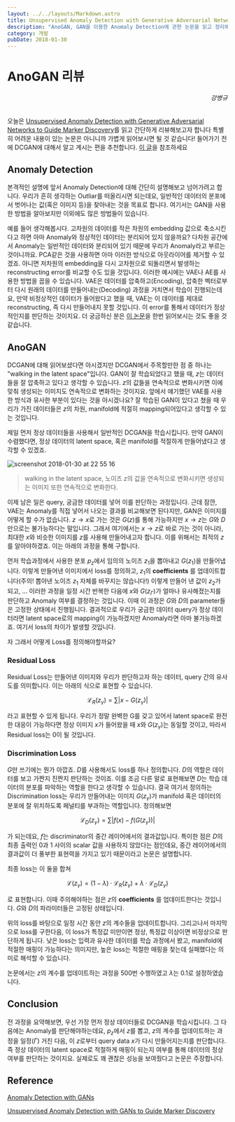 ```yaml
---
layout: ../../layouts/Markdown.astro
title: Unsupervised Anomaly Detection with Generative Adversarial Networks to Guide Marker Discovery 리뷰
description: "AnoGAN, GAN을 이용한 Anomaly Detection에 관한 논문을 읽고 정리해봤습니다."
category: 개발
pubDate: 2018-01-30
---
```


# AnoGAN 리뷰

<h6 align="right">강병규</h6>

오늘은 [Unsupervised Anomaly Detection with Generative Adversarial Networks to Guide Marker Discovery](https://arxiv.org/abs/1703.05921)를 읽고 간단하게 리뷰해보고자 합니다 특별히 어려운 내용이 있는 논문은 아니니까 가볍게 읽어보시면 될 것 같습니다! 들어가기 전에 DCGAN에 대해서 알고 계시는 편을 추천합니다. [이 글](https://angrypark.github.io/DCGAN-paper-reading/)을 참조하세요

## Anomaly Detection

본격적인 설명에 앞서 Anomaly Detection에 대해 간단히 설명해보고 넘어가려고 합니다. 우리가 흔히 생각하는 Outliar를 떠올리시면 되는데요, 일반적인 데이터의 분포에서 벗어나는 값(혹은 이미지 등)을 찾아내는 것을 목표로 합니다. 여기서는 GAN을 사용한 방법을 알아보지만 이외에도 많은 방법들이 있습니다.

예를 들어 생각해봅시다. 고차원의 데이터를 작은 차원의 embedding 값으로 축소시킨다고 하면 아마 Anomaly와 정상적인 데이터는 분리되어 있지 않을까요? 다차원 공간에서 Anomaly는 일반적인 데이터와 분리되어 있기 때문에 우리가 Anomaly라고 부르는 것이니까요. PCA같은 것을 사용하면 아마 이러한 방식으로 아웃라이어를 제거할 수 있겠죠. 아니면 저차원의 embedding을 다시 고차원으로 되돌리면서 발생하는 reconstructing error를 비교할 수도 있을 것입니다. 이러한 예시에는 VAE나 AE를 사용한 방법을 꼽을 수 있습니다. VAE은 데이터를 압축하고(Encoding), 압축한 벡터로부터 다시 원래의 데이터를 만들어내는(Decoding) 과정을 거치면서 학습이 진행되는데요, 만약 비정상적인 데이터가 들어왔다고 했을 때, VAE는 이 데이터를 제대로 reconstructing, 즉 다시 만들어내지 못할 것입니다. 이 error를 통해서 데이터가 정상적인지를 판단하는 것이지요. 더 궁금하신 분은 [이 논문](http://dm.snu.ac.kr/static/docs/TR/SNUDM-TR-2015-03.pdf)을 한번 읽어보시는 것도 좋을 것 같습니다.

## AnoGAN

DCGAN에 대해 읽어보셨다면 아시겠지만 DCGAN에서 주목할만한 점 중 하나는 "walking in the latent space"입니다. GAN이 잘 학습되었다고 했을 때, $z$는 데이터들을 잘 압축하고 있다고 생각할 수 있습니다. $z$의 값들을 연속적으로 변화시키면 이에 맞춰 생성되는 이미지도 연속적으로 변화하는 것이지요. 앞에서 얘기했던 VAE를 사용한 방식과 유사한 부분이 있다는 것을 아시겠나요? 잘 학습된 GAN이 있다고 쳤을 때 우리가 가진 데이터들은 $z$의 차원, manifold에 적절히 mapping되어있다고 생각할 수 있는 것입니다.

제일 먼저 정상 데이터들을 사용해서 일반적인 DCGAN을 학습시킵니다. 만약 GAN이 수렴했다면, 정상 데이터의 latent space, 혹은 manifold를 적절하게 만들어냈다고 생각할 수 있겠죠.

![screenshot 2018-01-30 at 22 55 16](https://user-images.githubusercontent.com/25279765/35569851-b83a1246-0610-11e8-97f1-e2ae71049a04.jpg)
> walking in the latent space, 노이즈 $z$의 값을 연속적으로 변화시키면 생성되는 이미지 또한 연속적으로 변화한다.

이제 남은 일은 query, 궁금한 데이터를 넣어 이를 판단하는 과정입니다. 근데 잠깐, VAE는 Anomaly를 직접 넣어서 나오는 결과를 비교해보면 된다지만, GAN은 이미지를 어떻게 할 수가 없습니다. $z \to x$로 가는 것은 $G(z)$를 통해 가능하지만 $x \to z$는 $G$와 $D$만으로는 불가능하다는 말입니다. 그래서 여기에서는 $x \to z$로 바로 가는 것이 아니라, 최대한 $x$와 비슷한 이미지를 $z$를 사용해 만들어내고자 합니다. 이를 위해서는 최적의 $z$를 알아야하겠죠. 이는 아래의 과정을 통해 구합니다.

먼저 학습과정에서 사용한 분포 $p_z$에서 임의의 노이즈 $z_1$을 뽑아내고 $G(z_1)$을 만들어냅니다. 이렇게 만들어낸 이미지에서 loss를 정의하고, $z_1$의 **coefficients** 를 업데이트합니다(주의! 뽑아낸 노이즈 $z_1$ 자체를 바꾸지는 않습니다!) 이렇게 만들어 낸 값이 $z_2$가 되고, ... 이러한 과정을 일정 시간 반복한 다음에 $x$와 $G(z_{\Gamma})$가 얼마나 유사해졌는지를 판단하고 Anomaly 여부를 결정하는 것입니다. 이때 이 과정은 $G$와 $D$의 parameter들은 고정한 상태에서 진행됩니다. 결과적으로 우리가 궁금한 데이터 query가 정상 데이터라면 latent space로의 mapping이 가능하겠지만 Anomaly라면 아마 불가능하겠죠. 여기서 loss의 차이가 발생할 것입니다.

자 그래서 어떻게 Loss를 정의해야할까요?

### Residual Loss

Residual Loss는 만들어낸 이미지와 우리가 판단하고자 하는 데이터, query 간의 유사도를 의미합니다. 이는 아래의 식으로 표현할 수 있습니다.

$$\mathcal{L}_R(z_\gamma) = \sum{\left| x - G(z_\gamma) \right|}$$

라고 표현할 수 있게 됩니다. 우리가 정말 완벽한 G를 갖고 있어서 latent space로 완전한 대응이 가능하다면 정상 이미지 $x$가 들어왔을 때 $x$와 $G(z_\gamma)$는 동일할 것이고, 따라서 Residual loss는 0이 될 것입니다.

### Discrimination Loss

$G$만 쓰기에는 뭔가 아깝죠. $D$를 사용해서도 loss를 하나 정의합니다. $D$의 역할은 데이터를 보고 가짠지 진짠지 판단하는 것이죠. 이를 조금 다른 말로 표현해보면 $D$는 학습 데이터의 분포를 파악하는 역할을 한다고 생각할 수 있습니다. 결국 여기서 정의하는 Discrimination loss는 우리가 만들어내는 이미지 $G(z_\gamma)$가 manifold 혹은 데이터의 분포에 잘 위치하도록 페널티를 부과하는 역할입니다. 정의해보면

$$\mathcal{L}_D(z_\gamma) = \sum{\left| f(x) - f(G(z_\gamma)) \right|}$$

가 되는데요, $f$는 discriminator의 중간 레이어에서의 결과값입니다. 특이한 점은 $D$의 최종 출력인 0과 1 사이의 scalar 값을 사용하지 않았다는 점인데요, 중간 레이어에서의 결과값이 더 풍부한 표현력을 가지고 있기 때문이라고 논문은 설명합니다.

최종 loss는 이 둘을 합쳐

$$\mathcal{L}(z_\gamma) = (1-\lambda) \cdot \mathcal{L}_R(z_\gamma) + \lambda \cdot \mathcal{L}_D(z_\gamma)$$

로 표현합니다. 이때 주의해야하는 점은 $z$의 **coefficients** 를 업데이트한다는 것입니다. $G$와 $D$의 파라미터들은 고정된 상태입니다.

위의 loss를 바탕으로 일정 시간 동안 $z$의 계수들을 업데이트합니다. 그리고나서 마지막으로 loss를 구한다음, 이 loss가 특정값 미만이면 정상, 특정값 이상이면 비정상으로 판단하게 됩니다. 낮은 loss는 입력과 유사한 데이터를 학습 과정에서 봤고, manifold에 적절한 매핑이 가능하다는 의미지만, 높은 loss는 적절한 매핑을 찾는데 실패했다는 의미로 해석할 수 있습니다.

논문에서는 $z$의 계수를 업데이트하는 과정을 500번 수행하였고 $\lambda$는 0.1로 설정하였습니다.

## Conclusion

전 과정을 요약해보면, 우선 가장 먼저 정상 데이터들로 DCGAN을 학습시킵니다. 그 다음에는 Anomaly를 판단해야하는데요, $p_z$에서 $z$를 뽑고, $z$의 계수를 업데이트하는 과정을 일정($\Gamma$) 거친 다음, 이 $z$로부터 query data $x$가 다시 만들어지는지를 판단합니다. 즉 정상 데이터의 latent space로 적절하게 매핑이 되는지 여부를 통해 데이터의 정상여부를 판단하는 것이지요. 실제로도 꽤 괜찮은 성능을 보여줬다고 논문은 주장합니다.

## Reference

[Anomaly Detection with GANs](https://www.slideshare.net/ssuser06e0c5/anomaly-detection-with-gans)

[Unsupervised Anomaly Detection with GANs to Guide Marker Discovery](https://blog.lunit.io/2017/06/13/ipmi-2017-unsupervised-anomaly-detection-with-gans-to-guide-marker-discovery/)
